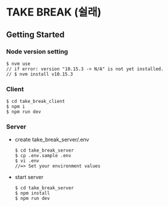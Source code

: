 # TAKE BREAK (쉴래)

## Getting Started

### Node version setting

```
$ nvm use
// if error: version "10.15.3 -> N/A" is not yet installed.
// $ nvm install v10.15.3
```

### Client

```
$ cd take_break_client
$ npm i
$ npm run dev
```

### Server

- create take_break_server/.env

  ```
  $ cd take_break_server
  $ cp .env.sample .env
  $ vi .env
  //=> Set your environment values
  ```

- start server

  ```
  $ cd take_break_server
  $ npm install
  $ npm run dev
  ```
